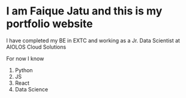 # I am Faique Jatu and this is my portfolio website
I have completed my BE in EXTC and working as a Jr. Data Scientist at AIOLOS Cloud Solutions

For now I know
1. Python
2. JS
3. React
4. Data Science

